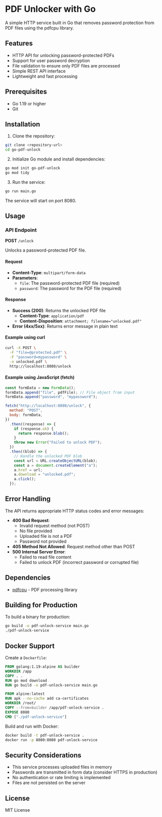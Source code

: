 # PDF Unlocker with Go

A simple HTTP service built in Go that removes password protection from PDF files using the pdfcpu library.

## Features

- HTTP API for unlocking password-protected PDFs
- Support for user password decryption
- File validation to ensure only PDF files are processed
- Simple REST API interface
- Lightweight and fast processing

## Prerequisites

- Go 1.19 or higher
- Git

## Installation

1. Clone the repository:

```bash
git clone <repository-url>
cd go-pdf-unlock
```

2. Initialize Go module and install dependencies:

```bash
go mod init go-pdf-unlock
go mod tidy
```

3. Run the service:

```bash
go run main.go
```

The service will start on port 8080.

## Usage

### API Endpoint

**POST** `/unlock`

Unlocks a password-protected PDF file.

#### Request

- **Content-Type**: `multipart/form-data`
- **Parameters**:
  - `file`: The password-protected PDF file (required)
  - `password`: The password for the PDF file (required)

#### Response

- **Success (200)**: Returns the unlocked PDF file
  - **Content-Type**: `application/pdf`
  - **Content-Disposition**: `attachment; filename="unlocked.pdf"`
- **Error (4xx/5xx)**: Returns error message in plain text

#### Example using curl

```bash
curl -X POST \
  -F "file=@protected.pdf" \
  -F "password=mypassword" \
  -o unlocked.pdf \
  http://localhost:8080/unlock
```

#### Example using JavaScript (fetch)

```javascript
const formData = new FormData();
formData.append("file", pdfFile); // File object from input
formData.append("password", "mypassword");

fetch("http://localhost:8080/unlock", {
  method: "POST",
  body: formData,
})
  .then((response) => {
    if (response.ok) {
      return response.blob();
    }
    throw new Error("Failed to unlock PDF");
  })
  .then((blob) => {
    // Handle the unlocked PDF blob
    const url = URL.createObjectURL(blob);
    const a = document.createElement("a");
    a.href = url;
    a.download = "unlocked.pdf";
    a.click();
  });
```

## Error Handling

The API returns appropriate HTTP status codes and error messages:

- **400 Bad Request**:
  - Invalid request method (not POST)
  - No file provided
  - Uploaded file is not a PDF
  - Password not provided
- **405 Method Not Allowed**: Request method other than POST
- **500 Internal Server Error**:
  - Failed to read file content
  - Failed to unlock PDF (incorrect password or corrupted file)

## Dependencies

- [pdfcpu](https://github.com/pdfcpu/pdfcpu) - PDF processing library

## Building for Production

To build a binary for production:

```bash
go build -o pdf-unlock-service main.go
./pdf-unlock-service
```

## Docker Support

Create a `Dockerfile`:

```dockerfile
FROM golang:1.19-alpine AS builder
WORKDIR /app
COPY . .
RUN go mod download
RUN go build -o pdf-unlock-service main.go

FROM alpine:latest
RUN apk --no-cache add ca-certificates
WORKDIR /root/
COPY --from=builder /app/pdf-unlock-service .
EXPOSE 8080
CMD ["./pdf-unlock-service"]
```

Build and run with Docker:

```bash
docker build -t pdf-unlock-service .
docker run -p 8080:8080 pdf-unlock-service
```

## Security Considerations

- This service processes uploaded files in memory
- Passwords are transmitted in form data (consider HTTPS in production)
- No authentication or rate limiting is implemented
- Files are not persisted on the server

## License

MIT License
